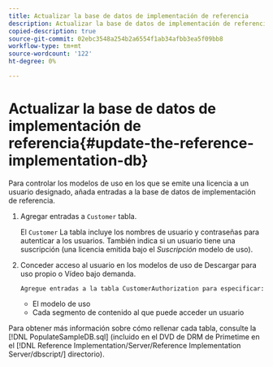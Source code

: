 ```yaml
---
title: Actualizar la base de datos de implementación de referencia
description: Actualizar la base de datos de implementación de referencia
copied-description: true
source-git-commit: 02ebc3548a254b2a6554f1ab34afbb3ea5f09bb8
workflow-type: tm+mt
source-wordcount: '122'
ht-degree: 0%

---
```


# Actualizar la base de datos de implementación de referencia{#update-the-reference-implementation-db}

Para controlar los modelos de uso en los que se emite una licencia a un usuario designado, añada entradas a la base de datos de implementación de referencia.

1. Agregar entradas a `Customer` tabla.

   El `Customer` La tabla incluye los nombres de usuario y contraseñas para autenticar a los usuarios. También indica si un usuario tiene una suscripción (una licencia emitida bajo el *Suscripción* modelo de uso).

1. Conceder acceso al usuario en los modelos de uso de Descargar para uso propio o Vídeo bajo demanda.

       Agregue entradas a la tabla CustomerAuthorization para especificar:
   
   * El modelo de uso
   * Cada segmento de contenido al que puede acceder un usuario

Para obtener más información sobre cómo rellenar cada tabla, consulte la [!DNL PopulateSampleDB.sql] (incluido en el DVD de DRM de Primetime en el [!DNL Reference Implementation/Server/Reference Implementation Server/dbscript/] directorio).
